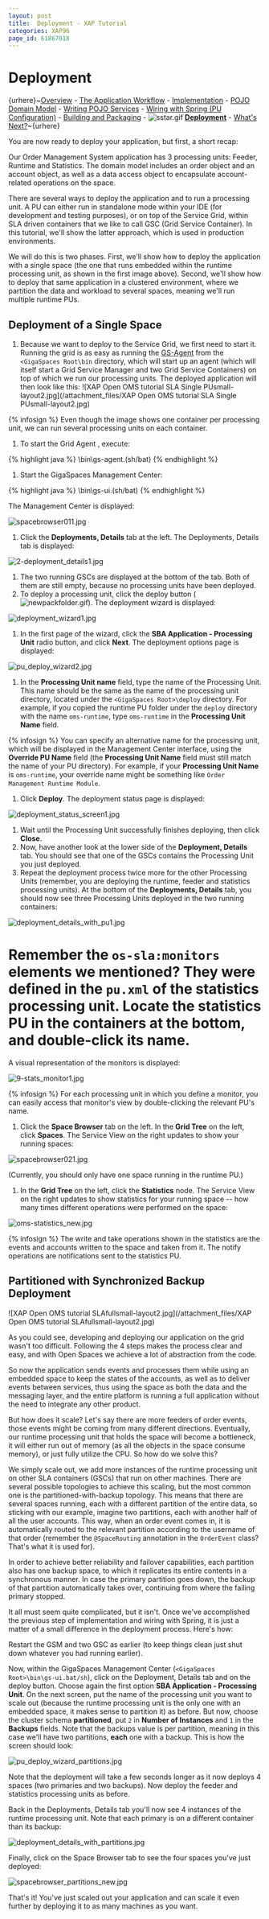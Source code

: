 ```yaml
---
layout: post
title:  Deployment - XAP Tutorial
categories: XAP96
page_id: 61867018
---
```


# Deployment

{urhere}~[Overview](#1) - [The Application Workflow](#2) - [Implementation](#3) - [POJO Domain Model](#4) - [Writing POJO Services](#5) - [Wiring with Spring (PU Configuration)](#6) - [Building and Packaging](#7) - ![sstar.gif](/attachment_files/sstar.gif) **[Deployment](#8)** - [What's Next?](#9)~{urhere}

You are now ready to deploy your application, but first, a short recap:

Our Order Management System application has 3 processing units: Feeder, Runtime and Statistics. The domain model includes an order object and an account object, as well as a data access object to encapsulate account-related operations on the space.

There are several ways to deploy the application and to run a processing unit. A PU can either run in standalone mode within your IDE (for development and testing purposes), or on top of the Service Grid, within SLA driven containers that we like to call GSC (Grid Service Container). In this tutorial, we'll show the latter approach, which is used in production environments.

We will do this is two phases. First, we'll show how to deploy the application with a single space (the one that runs embedded within the runtime processing unit, as shown in the first image above). Second, we'll show how to deploy that same application in a clustered environment, where we partition the data and workload to several spaces, meaning we'll run multiple runtime PUs.

## Deployment of a Single Space

1. Because we want to deploy to the Service Grid, we first need to start it. Running the grid is as easy as running the [GS-Agent](/xap96/2012/06/05/the-grid-service-agent.html)  from the `<GigaSpaces Root\bin` directory, which will start up an agent (which will itself start a Grid Service Manager and two Grid Service Containers) on top of which we run our processing units. The deployed application will then look like this:
![XAP Open OMS tutorial SLA Single PUsmall-layout2.jpg](/attachment_files/XAP Open OMS tutorial SLA Single PUsmall-layout2.jpg)

{% infosign %} Even though the image shows one container per processing unit, we can run several processing units on each container.

1. To start the Grid Agent , execute:

{% highlight java %}
<GigaSpaces Root>\bin\gs-agent.(sh/bat)
{% endhighlight %}

1. Start the GigaSpaces Management Center:

{% highlight java %}
<GigaSpaces Root>\bin\gs-ui.(sh/bat)
{% endhighlight %}

The Management Center is displayed: 

![spacebrowser011.jpg](/attachment_files/spacebrowser011.jpg) 

1. Click the **Deployments, Details** tab at the left.
The Deployments, Details tab is displayed: 

![2-deployment_details1.jpg](/attachment_files/2-deployment_details1.jpg) 

1. The two running GSCs are displayed at the bottom of the tab. Both of them are still empty, because no processing units have been deployed.
1. To deploy a processing unit, click the deploy button (![newpackfolder.gif](/attachment_files/newpackfolder.gif)).
The deployment wizard is displayed: 

![deployment_wizard1.jpg](/attachment_files/deployment_wizard1.jpg) 

1. In the first page of the wizard, click the **SBA Application - Processing Unit** radio button, and click **Next**.
The deployment options page is displayed: 

![pu_deploy_wizard2.jpg](/attachment_files/pu_deploy_wizard2.jpg) 

1. In the **Processing Unit name** field, type the name of the Processing Unit. This name should be the same as the name of the processing unit directory, located under the `<GigaSpaces Root>\deploy` directory. 
For example, if you copied the runtime PU folder under the `deploy` directory with the name `oms-runtime`, type `oms-runtime` in the **Processing Unit Name** field.

{% infosign %} You can specify an alternative name for the processing unit, which will be displayed in the Management Center interface, using the **Override PU Name** field (the **Processing Unit Name** field must still match the name of your PU directory). For example, if your **Processing Unit Name** is `oms-runtime`, your override name might be something like `Order Management Runtime Module`.

1. Click **Deploy**.
The deployment status page is displayed: 

![deployment_status_screen1.jpg](/attachment_files/deployment_status_screen1.jpg) 

1. Wait until the Processing Unit successfully finishes deploying, then click **Close**.
1. Now, have another look at the lower side of the **Deployment, Details** tab. You should see that one of the GSCs contains the Processing Unit you just deployed.
1. Repeat the deployment process twice more for the other Processing Units (remember, you are deploying the runtime, feeder and statistics processing units).
At the bottom of the **Deployments, Details** tab, you should now see three Processing Units deployed in the two running containers: 

![deployment_details_with_pu1.jpg](/attachment_files/deployment_details_with_pu1.jpg) 

# Remember the `os-sla:monitors` elements we mentioned? They were defined in the `pu.xml` of the statistics processing unit. Locate the statistics PU in the containers at the bottom, and double-click its name. 

A visual representation of the monitors is displayed: 

![9-stats_monitor1.jpg](/attachment_files/9-stats_monitor1.jpg) 

{% infosign %} For each processing unit in which you define a monitor, you can easily access that monitor's view by double-clicking the relevant PU's name.

1. Click the **Space Browser** tab on the left. In the **Grid Tree** on the left, click **Spaces**.
The Service View on the right updates to show your running spaces: 

![spacebrowser021.jpg](/attachment_files/spacebrowser021.jpg) 

(Currently, you should only have one space running in the runtime PU.)

1. In the **Grid Tree** on the left, click the **Statistics** node. 
The Service View on the right updates to show statistics for your running space -- how many times different operations were performed on the space: 

![oms-statistics_new.jpg](/attachment_files/oms-statistics_new.jpg) 

{% infosign %} The write and take operations shown in the statistics are the events and accounts written to the space and taken from it. The notify operations are notifications sent to the statistics PU.

## Partitioned with Synchronized Backup Deployment

![XAP Open OMS tutorial SLAfullsmall-layout2.jpg](/attachment_files/XAP Open OMS tutorial SLAfullsmall-layout2.jpg)

As you could see, developing and deploying our application on the grid wasn't too difficult. Following the 4 steps makes the process clear and easy, and with Open Spaces we achieve a lot of abstraction from the code.

So now the application sends events and processes them while using an embedded space to keep the states of the accounts, as well as to deliver events between services, thus using the space as both the data and the messaging layer, and the entire platform is running a full application without the need to integrate any other product.

But how does it scale? Let's say there are more feeders of order events, those events might be coming from many different directions. Eventually, our runtime processing unit that holds the space will become a bottleneck, it will either run out of memory (as all the objects in the space consume memory), or just fully utilize the CPU. So how do we solve this? 

We simply scale out, we add more instances of the runtime processing unit on other SLA containers (GSCs) that run on other machines. There are several possible topologies to achieve this scaling, but the most common one is the partitioned-with-backup topology. This means that there are several spaces running, each with a different partition of the entire data, so sticking with our example, imagine two partitions, each with another half of all the user accounts. This way, when an order event comes in, it is automatically routed to the relevant partition according to the username of that order (remember the `@SpaceRouting` annotation in the `OrderEvent` class? That's what it is used for).

In order to achieve better reliability and failover capabilities, each partition also has one backup space, to which it replicates its entire contents in a synchronous manner. In case the primary partition goes down, the backup of that partition automatically takes over, continuing from where the failing primary stopped.

It all must seem quite complicated, but it isn't. Once we've accomplished the previous step of implementation and wiring with Spring, it is just a matter of a small difference in the deployment process. Here's how:

Restart the GSM and two GSC as earlier (to keep things clean just shut down whatever you had running earlier).

Now, within the GigaSpaces Management Center (`<GigaSpaces Root>\bin\gs-ui.bat/sh`), click on the Deployment, Details tab and on the deploy button. Choose again the first option **SBA Application - Processing Unit**. On the next screen, put the name of the processing unit you want to scale out (because the runtime processing unit is the only one with an embedded space, it makes sense to partition it) as before. But now, choose the cluster schema **partitioned**, put `2` in **Number of Instances** and `1` in the **Backups** fields. Note that the backups value is per partition, meaning in this case we'll have two partitions, **each** one with a backup. This is how the screen should look:

![pu_deploy_wizard_partitions.jpg](/attachment_files/pu_deploy_wizard_partitions.jpg) 

Note that the deployment will take a few seconds longer as it now deploys 4 spaces (two primaries and two backups). Now deploy the feeder and statistics processing units as before.

Back in the Deployments, Details tab you'll now see 4 instances of the runtime processing unit. Note that each primary is on a different container than its backup:

![deployment_details_with_partitions.jpg](/attachment_files/deployment_details_with_partitions.jpg)

Finally, click on the Space Browser tab to see the four spaces you've just deployed:

![spacebrowser_partitions_new.jpg](/attachment_files/spacebrowser_partitions_new.jpg)

That's it! You've just scaled out your application and can scale it even further by deploying it to as many machines as you want.
